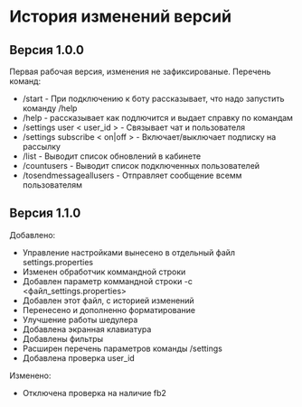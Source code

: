 # История изменений версий #

## Версия 1.0.0 ##

Первая рабочая версия, изменения не зафиксированые.
Перечень команд:

 * /start - При подключению к боту рассказывает, что надо запустить команду /help
 * /help - рассказывает как подлючится и выдает справку по командам
 * /settings user < user_id > - Связывает чат и пользователя
 * /settings subscribe < on|off > - Включает/выключает подписку на рассылку
 * /list - Выводит список обновлений в кабинете
 * /countusers - Выводит список подключенных пользователей
 * /tosendmessageallusers - Отправляет сообщение всемм пользователям

## Версия 1.1.0 ##

Добавлено:

 * Управление настройками вынесено в отдельный файл settings.properties
 * Изменен обработчик коммандной строки
 * Добавлен параметр коммандной строки -с <файл_settings.properties>
 * Добавлен этот файл, с историей изменений
 * Перенесено и дополненно форматирование
 * Улучшение работы шедулера
 * Добавлена экранная клавиатура 
 * Добавлены фильтры
 * Расширен перечень параметров команды /settings 
 * Добавлена проверка user_id

Изменено:

 * Отключена проверка на наличие fb2


